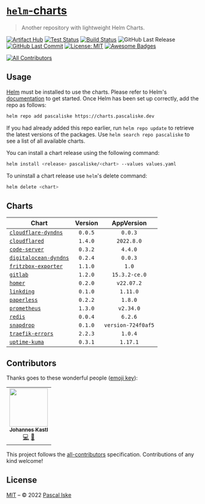 # [`helm`-charts](https://charts.pascaliske.dev)

> Another repository with lightweight Helm Charts.

[![Artifact Hub](https://img.shields.io/endpoint?url=https://artifacthub.io/badge/repository/pascaliske&style=flat-square)](https://artifacthub.io/packages/search?repo=pascaliske) [![Test Status](https://img.shields.io/github/workflow/status/pascaliske/helm-charts/Test%20Charts/master?label=test&style=flat-square)](https://github.com/pascaliske/helm-charts/actions/workflows/test.yml) [![Build Status](https://img.shields.io/github/workflow/status/pascaliske/helm-charts/Release%20Charts/master?label=build&style=flat-square)](https://github.com/pascaliske/helm-charts/actions/workflows/release.yml) ![GitHub Last Release](https://img.shields.io/github/release-date/pascaliske/helm-charts?label=last%20release&style=flat-square) [![GitHub Last Commit](https://img.shields.io/github/last-commit/pascaliske/helm-charts?style=flat-square)](https://github.com/pascaliske/helm-charts) [![License: MIT](https://img.shields.io/badge/License-MIT-blue.svg?style=flat-square)](https://opensource.org/licenses/MIT) [![Awesome Badges](https://img.shields.io/badge/badges-awesome-green.svg?color=blue&style=flat-square)](https://github.com/Naereen/badges)

<!-- prettier-ignore-start -->
<!-- ALL-CONTRIBUTORS-BADGE:START - Do not remove or modify this section -->
[![All Contributors](https://img.shields.io/badge/all_contributors-1-orange.svg?style=flat-square)](#contributors-)
<!-- ALL-CONTRIBUTORS-BADGE:END -->
<!-- prettier-ignore-end -->

## Usage

[Helm](https://helm.sh) must be installed to use the charts. Please refer to Helm's [documentation](https://helm.sh/docs) to get started. Once Helm has been set up correctly, add the repo as follows:

```sh
helm repo add pascaliske https://charts.pascaliske.dev
```

If you had already added this repo earlier, run `helm repo update` to retrieve the latest versions of the packages. Use `helm search repo pascaliske` to see a list of all available charts.

You can install a chart release using the following command:

```sh
helm install <release> pascaliske/<chart> --values values.yaml
```

To uninstall a chart release use `helm`'s delete command:

```sh
helm delete <chart>
```

## Charts

| Chart                                                                             | Version |     AppVersion     |
| --------------------------------------------------------------------------------- | :-----: | :----------------: |
| [`cloudflare-dyndns`](https://charts.pascaliske.dev/charts/cloudflare-dyndns/)    | `0.0.5` |      `0.0.3`       |
| [`cloudflared`](https://charts.pascaliske.dev/charts/cloudflared)                 | `1.4.0` |     `2022.8.0`     |
| [`code-server`](https://charts.pascaliske.dev/charts/code-server)                 | `0.3.2` |      `4.4.0`       |
| [`digitalocean-dyndns`](https://charts.pascaliske.dev/charts/digitalocean-dyndns) | `0.2.4` |      `0.0.3`       |
| [`fritzbox-exporter`](https://charts.pascaliske.dev/charts/fritzbox-exporter)     | `1.1.0` |       `1.0`        |
| [`gitlab`](https://charts.pascaliske.dev/charts/gitlab)                           | `1.2.0` |   `15.3.2-ce.0`    |
| [`homer`](https://charts.pascaliske.dev/charts/homer)                             | `0.2.0` |     `v22.07.2`     |
| [`linkding`](https://charts.pascaliske.dev/charts/linkding)                       | `0.1.0` |      `1.11.0`      |
| [`paperless`](https://charts.pascaliske.dev/charts/paperless)                     | `0.2.2` |      `1.8.0`       |
| [`prometheus`](https://charts.pascaliske.dev/charts/prometheus)                   | `1.3.0` |     `v2.34.0`      |
| [`redis`](https://charts.pascaliske.dev/charts/redis)                             | `0.0.4` |      `6.2.6`       |
| [`snapdrop`](https://charts.pascaliske.dev/charts/snapdrop)                       | `0.1.0` | `version-724f0af5` |
| [`traefik-errors`](https://charts.pascaliske.dev/charts/traefik-errors)           | `2.2.3` |      `1.0.4`       |
| [`uptime-kuma`](https://charts.pascaliske.dev/charts/uptime-kuma)                 | `0.3.1` |      `1.17.1`      |

## Contributors

Thanks goes to these wonderful people ([emoji key](https://allcontributors.org/docs/en/emoji-key)):

<!-- ALL-CONTRIBUTORS-LIST:START - Do not remove or modify this section -->
<!-- prettier-ignore-start -->
<!-- markdownlint-disable -->
<table>
  <tr>
    <td align="center"><a href="https://www.b1-systems.de"><img src="https://avatars.githubusercontent.com/u/26167225?v=4?s=100" width="100px;" alt=""/><br /><sub><b>Johannes Kastl</b></sub></a><br /><a href="https://github.com/pascaliske/helm-charts/commits?author=johanneskastl" title="Code">💻</a> <a href="https://github.com/pascaliske/helm-charts/commits?author=johanneskastl" title="Documentation">📖</a></td>
  </tr>
</table>

<!-- markdownlint-restore -->
<!-- prettier-ignore-end -->

<!-- ALL-CONTRIBUTORS-LIST:END -->

This project follows the [all-contributors](https://github.com/all-contributors/all-contributors) specification. Contributions of any kind welcome!

## License

[MIT](LICENSE.md) – © 2022 [Pascal Iske](https://pascaliske.dev)
